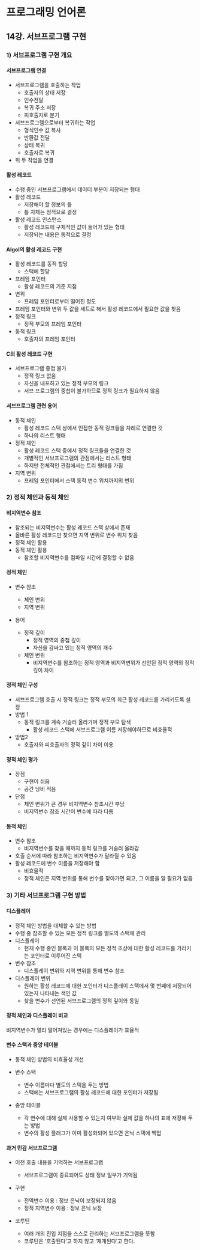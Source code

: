 # 프로그래밍 언어론

## 14강. 서브프로그램 구현

### 1) 서브프로그램 구현 개요

#### 서브프로그램 연결

- 서브프로그램을 호출하는 작업
  - 호출자의 상태 저장
  - 인수전달
  - 복귀 주소 저장
  - 피호출자로 분기
- 서브프로그램으로부터 복귀하는 작업
  - 형식인수 값 복사
  - 반환값 전달
  - 상태 복귀
  - 호출자로 복귀
- 위 두 작업을 연결

#### 활성 레코드

- 수행 중인 서브프로그램에서 데이터 부분이 저장되는 형태
- 활성 레코드
  - 저장해야 할 정보의 틀
  - 틀 자체는 정적으로 결정
- 활성 레코드 인스턴스
  - 활성 레코드에 구체적인 값이 들어가 있는 형태
  - 저장되는 내용은 동적으로 결정

#### Algol의 활성 레코드 구현

- 활성 레코드를 동적 할당
  - 스택에 할당
- 프레임 포인터
  - 활성 레코드의 기준 지점
- 변위
  - 프레임 포인터로부터 떨어진 정도
- 프레임 포인터와 변위 두 값을 세트로 해서 활성 레코드에서 필요한 값을 찾음
- 정적 링크
  - 정적 부모의 프레임 포인터
- 동적 링크
  - 호출자의 프레임 포인터

#### C의 활성 레코드 구현

- 서브프로그램 중첩 불가
  - 정적 링크 없음
  - 자신을 내포하고 있는 정적 부모의 링크
  - 서브 프로그램의 중첩이 불가하므로 정적 링크가 필요하지 않음

#### 서브프로그램 관련 용어

- 동적 체인
  - 활성 레코드 스택 상에서 인접한 동적 링크들을 차례로 연결한 것
  - 하나의 리스트 형태
- 정적 체인
  - 활성 레코드 스택 중에서 정적 링크들을 연결한 것
  - 개별적인 서브프로그램의 관점에서는 리스트 형태
  - 하지만 전체적인 관점에서는 트리 형태를 가짐
- 지역 변위
  - 프레임 포인터에서 스택 동적 변수 위치까지의 변위

### 2) 정적 체인과 동적 체인

#### 비지역변수 참조

- 참조되는 비지역변수는 활성 레코드 스택 상에서 존재
- 올바른 활성 레코드만 찾으면 지역 변위로 변수 위치 찾음
- 정적 체인 활용
- 동적 체인 활용
  - 참조할 비지역변수를 컴파일 시간에 결정할 수 없음

#### 정적 체인

- 변수 참조
  - 체인 변위
  - 지역 변위

- 용어
  - 정적 깊이
    - 정적 영역의 중첩 깊이
    - 자신을 감싸고 있는 정적 영역의 개수
  - 체인 변위
    - 비지역변수를 참조하는 정적 영역과 비지역변위가 선언된 정적 영역의 정적 깊이 차이

#### 정적 체인 구성

- 서브프로그램 호출 시 정적 링크는 정적 부모의 최근 활성 레코드를 가리키도록 설정
- 방법 1
  - 동적 링크를 계속 거슬러 올라가며 정적 부모 탐색
    - 활성 레코드 스택에 서브프로그램 이름 저장해야하므로 비효율적
- 방법2
  - 호출자와 피호출자의 정적 깊이 차이 이용

#### 정적 체인 평가

- 장점
  - 구현이 쉬움
  - 공간 낭비 적음
- 단점
  - 체인 변위가 큰 경우 비지역변수 참조시간 부담
  - 비지역변수 참조 시간이 변수에 따라 다름

#### 동적 체인

- 변수 참조
  - 비지역변수를 찾을 때까지 동적 링크를 거슬러 올라감
- 호출 순서에 따라 참조하는 비지역변수가 달라질 수 있음
- 활성 레코드에 변수 이름을 저장해야 함
  - 비효율적
  - 정적 체인은 지역 변위를 통해 변수를 찾아가면 되고, 그 이름을 알 필요가 없음

### 3) 기타 서브프로그램 구현 방법

#### 디스플레이

- 정적 체인 방법을 대체할 수 있는 방법
- 수행 중 참조할 수 있는 모든 정적 링크를 별도의 스택에 관리
- 디스플레이
  - 현재 수행 중인 블록과 이 블록의 모든 정적 조상에 대한 활성 레코드를 가리키는 포인터로 이루어진 스택
- 변수 참조
  - 디스플레이 변위와 지역 변위를 통해 변수 참조
- 디스플레이 변위
  - 원하는 활성 레코드에 대한 포인터가 디스플레이 스택에서 몇 번째에 저장되어 있는지 나타내는 색인 값
  - 찾을 변수가 선언된 서브프로그램의 정적 깊이와 동일

#### 정적 체인과 디스플레이 비교

비지역변수가 멀리 떨어져있는 경우에는 디스플레이가 효율적

#### 변수 스택과 중앙 테이블

- 동적 체인 방법의 비효율성 개선

- 변수 스택
  - 변수 이름마다 별도의 스택을 두는 방법
  - 스택에는 서브프로그램의 활성 레코드에 대한 포인터가 저장됨

- 중앙 테이블
  - 각 변수에 대해 실제 사용할 수 있는지 여부와 실제 값을 하나의 표에 저장해 두는 방법
  - 변수의 활성 플래그가 이미 활성화되어 있으면 은닉 스택에 백업

#### 과거 민감 서브프로그램

- 이전 호출 내용을 기억하는 서브프로그램
  - 서브프로그램이 종료되어도 상태 정보 일부가 기억됨
- 구현
  - 전역변수 이용 : 정보 은닉이 보장되지 않음
  - 정적 지역변수 이용 : 정보 은닉 보장

- 코루틴
  - 여러 개의 진입 지점을 스스로 관리하는 서브프로그램을 뜻함
  - 코루틴은 ‘호출된다’고 하지 않고 ‘재개된다’고 한다.
